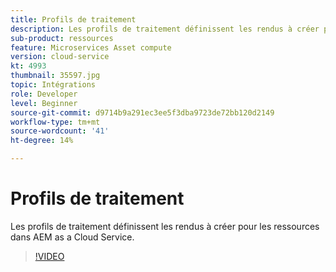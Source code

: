 ```yaml
---
title: Profils de traitement
description: Les profils de traitement définissent les rendus à créer pour les ressources dans AEM as a Cloud Service.
sub-product: ressources
feature: Microservices Asset compute
version: cloud-service
kt: 4993
thumbnail: 35597.jpg
topic: Intégrations
role: Developer
level: Beginner
source-git-commit: d9714b9a291ec3ee5f3dba9723de72bb120d2149
workflow-type: tm+mt
source-wordcount: '41'
ht-degree: 14%

---
```



# Profils de traitement

Les profils de traitement définissent les rendus à créer pour les ressources dans AEM as a Cloud Service.

>[!VIDEO](https://video.tv.adobe.com/v/35597/?quality=12&learn=on&hidetitle=true)
